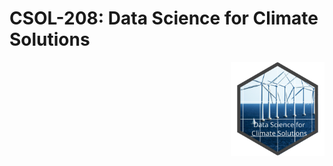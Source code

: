 # CSOL-208: Data Science for Climate Solutions

<img align="right" src="assets/img/climate-solutions.png" width="150" alt="logo">


